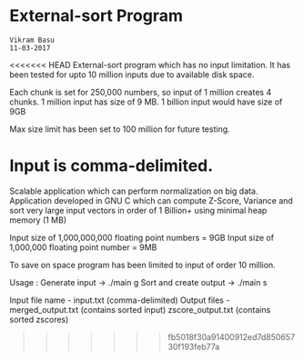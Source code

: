 # External-sort Program                                                                                                                                                                                     
    Vikram Basu
    11-03-2017

<<<<<<< HEAD
External-sort program which has no input limitation.
It has been tested for upto 10 million inputs due to available disk space.

Each chunk is set for 250,000 numbers, so input of 1 million creates 4 chunks.
1 million input has size of 9 MB.
1 billion input would have size of 9GB

Max size limit has been set to 100 million for future testing.

Input is comma-delimited.
=======
Scalable application which can perform normalization on big data.
Application developed in GNU C which can compute Z-Score, Variance and sort
very large input vectors in order of 1 Billion+ using minimal heap memory (1 MB) 

Input size of 1,000,000,000 floating point numbers = 9GB 
Input size of 1,000,000 floating point number = 9MB 

To save on space program has been limited to input of order 10 million.

Usage :
Generate input ->           ./main g <size of input>
Sort and create output ->   ./main s

Input file name - input.txt (comma-delimited)
Output files    - merged_output.txt (contains sorted input)
                  zscore_output.txt (contains sorted zscores)
>>>>>>> fb5018f30a91400912ed7d85065730f193feb77a
